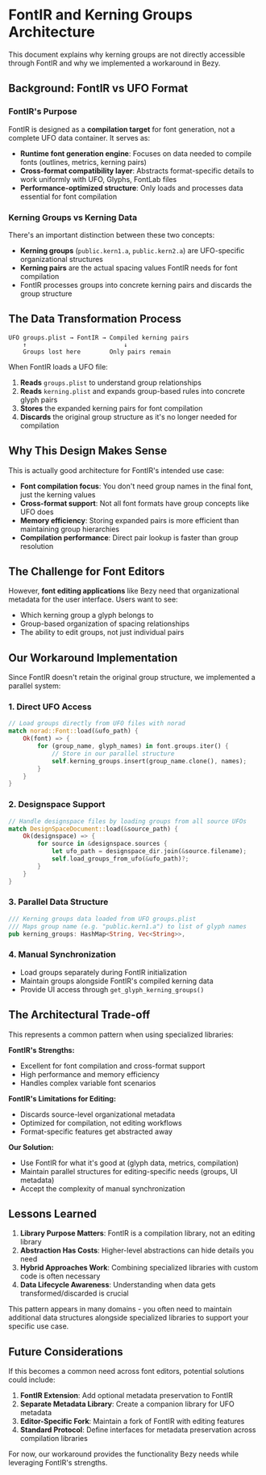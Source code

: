 # FontIR and Kerning Groups Architecture

This document explains why kerning groups are not directly accessible through FontIR and why we implemented a workaround in Bezy.

## Background: FontIR vs UFO Format

### FontIR's Purpose
FontIR is designed as a **compilation target** for font generation, not a complete UFO data container. It serves as:

- **Runtime font generation engine**: Focuses on data needed to compile fonts (outlines, metrics, kerning pairs)
- **Cross-format compatibility layer**: Abstracts format-specific details to work uniformly with UFO, Glyphs, FontLab files
- **Performance-optimized structure**: Only loads and processes data essential for font compilation

### Kerning Groups vs Kerning Data

There's an important distinction between these two concepts:

- **Kerning groups** (`public.kern1.a`, `public.kern2.a`) are UFO-specific organizational structures
- **Kerning pairs** are the actual spacing values FontIR needs for font compilation
- FontIR processes groups into concrete kerning pairs and discards the group structure

## The Data Transformation Process

```
UFO groups.plist → FontIR → Compiled kerning pairs
    ↑                           ↓
    Groups lost here        Only pairs remain
```

When FontIR loads a UFO file:

1. **Reads** `groups.plist` to understand group relationships
2. **Reads** `kerning.plist` and expands group-based rules into concrete glyph pairs
3. **Stores** the expanded kerning pairs for font compilation  
4. **Discards** the original group structure as it's no longer needed for compilation

## Why This Design Makes Sense

This is actually good architecture for FontIR's intended use case:

- **Font compilation focus**: You don't need group names in the final font, just the kerning values
- **Cross-format support**: Not all font formats have group concepts like UFO does
- **Memory efficiency**: Storing expanded pairs is more efficient than maintaining group hierarchies
- **Compilation performance**: Direct pair lookup is faster than group resolution

## The Challenge for Font Editors

However, **font editing applications** like Bezy need that organizational metadata for the user interface. Users want to see:

- Which kerning group a glyph belongs to
- Group-based organization of spacing relationships
- The ability to edit groups, not just individual pairs

## Our Workaround Implementation

Since FontIR doesn't retain the original group structure, we implemented a parallel system:

### 1. Direct UFO Access
```rust
// Load groups directly from UFO files with norad
match norad::Font::load(&ufo_path) {
    Ok(font) => {
        for (group_name, glyph_names) in font.groups.iter() {
            // Store in our parallel structure
            self.kerning_groups.insert(group_name.clone(), names);
        }
    }
}
```

### 2. Designspace Support
```rust
// Handle designspace files by loading groups from all source UFOs
match DesignSpaceDocument::load(&source_path) {
    Ok(designspace) => {
        for source in &designspace.sources {
            let ufo_path = designspace_dir.join(&source.filename);
            self.load_groups_from_ufo(&ufo_path)?;
        }
    }
}
```

### 3. Parallel Data Structure
```rust
/// Kerning groups data loaded from UFO groups.plist
/// Maps group name (e.g. "public.kern1.a") to list of glyph names
pub kerning_groups: HashMap<String, Vec<String>>,
```

### 4. Manual Synchronization
- Load groups separately during FontIR initialization
- Maintain groups alongside FontIR's compiled kerning data
- Provide UI access through `get_glyph_kerning_groups()`

## The Architectural Trade-off

This represents a common pattern when using specialized libraries:

**FontIR's Strengths:**
- Excellent for font compilation and cross-format support
- High performance and memory efficiency
- Handles complex variable font scenarios

**FontIR's Limitations for Editing:**
- Discards source-level organizational metadata
- Optimized for compilation, not editing workflows
- Format-specific features get abstracted away

**Our Solution:**
- Use FontIR for what it's good at (glyph data, metrics, compilation)
- Maintain parallel structures for editing-specific needs (groups, UI metadata)
- Accept the complexity of manual synchronization

## Lessons Learned

1. **Library Purpose Matters**: FontIR is a compilation library, not an editing library
2. **Abstraction Has Costs**: Higher-level abstractions can hide details you need
3. **Hybrid Approaches Work**: Combining specialized libraries with custom code is often necessary
4. **Data Lifecycle Awareness**: Understanding when data gets transformed/discarded is crucial

This pattern appears in many domains - you often need to maintain additional data structures alongside specialized libraries to support your specific use case.

## Future Considerations

If this becomes a common need across font editors, potential solutions could include:

1. **FontIR Extension**: Add optional metadata preservation to FontIR
2. **Separate Metadata Library**: Create a companion library for UFO metadata
3. **Editor-Specific Fork**: Maintain a fork of FontIR with editing features
4. **Standard Protocol**: Define interfaces for metadata preservation across compilation libraries

For now, our workaround provides the functionality Bezy needs while leveraging FontIR's strengths.
